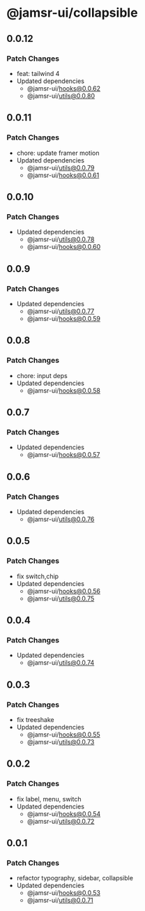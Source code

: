 # @jamsr-ui/collapsible

## 0.0.12

### Patch Changes

- feat: tailwind 4
- Updated dependencies
  - @jamsr-ui/hooks@0.0.62
  - @jamsr-ui/utils@0.0.80

## 0.0.11

### Patch Changes

- chore: update framer motion
- Updated dependencies
  - @jamsr-ui/utils@0.0.79
  - @jamsr-ui/hooks@0.0.61

## 0.0.10

### Patch Changes

- Updated dependencies
  - @jamsr-ui/utils@0.0.78
  - @jamsr-ui/hooks@0.0.60

## 0.0.9

### Patch Changes

- Updated dependencies
  - @jamsr-ui/utils@0.0.77
  - @jamsr-ui/hooks@0.0.59

## 0.0.8

### Patch Changes

- chore: input deps
- Updated dependencies
  - @jamsr-ui/hooks@0.0.58

## 0.0.7

### Patch Changes

- Updated dependencies
  - @jamsr-ui/hooks@0.0.57

## 0.0.6

### Patch Changes

- Updated dependencies
  - @jamsr-ui/utils@0.0.76

## 0.0.5

### Patch Changes

- fix switch,chip
- Updated dependencies
  - @jamsr-ui/hooks@0.0.56
  - @jamsr-ui/utils@0.0.75

## 0.0.4

### Patch Changes

- Updated dependencies
  - @jamsr-ui/utils@0.0.74

## 0.0.3

### Patch Changes

- fix treeshake
- Updated dependencies
  - @jamsr-ui/hooks@0.0.55
  - @jamsr-ui/utils@0.0.73

## 0.0.2

### Patch Changes

- fix label, menu, switch
- Updated dependencies
  - @jamsr-ui/hooks@0.0.54
  - @jamsr-ui/utils@0.0.72

## 0.0.1

### Patch Changes

- refactor typography, sidebar, collapsible
- Updated dependencies
  - @jamsr-ui/hooks@0.0.53
  - @jamsr-ui/utils@0.0.71
